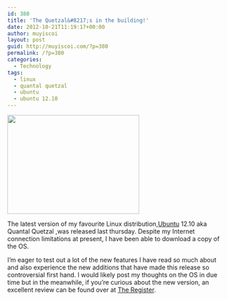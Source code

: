 ```yaml
---
id: 380
title: 'The Quetzal&#8217;s in the building!'
date: 2012-10-21T11:19:17+00:00
author: muyiscoi
layout: post
guid: http://muyiscoi.com/?p=380
permalink: /?p=380
categories:
  - Technology
tags:
  - linux
  - quantal quetzal
  - ubuntu
  - ubuntu 12.10
---
```

[<img class="alignnone size-full" title="ubuntu-12-10-quantal-quetzal-review.jpg" src="https://muyiscoi.com/blog/wp-content/uploads/2012/10/ubuntu-12-10-quantal-quetzal-review.jpg" alt="" width="300" height="225" />](https://muyiscoi.com/blog/wp-content/uploads/2012/10/ubuntu-12-10-quantal-quetzal-review.jpg)

The latest version of my favourite Linux distribution,[Ubuntu](http://www.ubuntu.com) 12.10 aka Quantal Quetzal ,was released last thursday. Despite my Internet connection limitations at present, I have been able to download a copy of the OS.
  
I&#8217;m eager to test out a lot of the new features I have read so much about and also experience the new additions that have made this release so controversial first hand. I would likely post my thoughts on the OS in due time but in the meanwhile, if you&#8217;re curious about the new version, an excellent review can be found over at [The Register](www.theregister.co.uk/2012/10/18/ubuntu_12_10_review/).